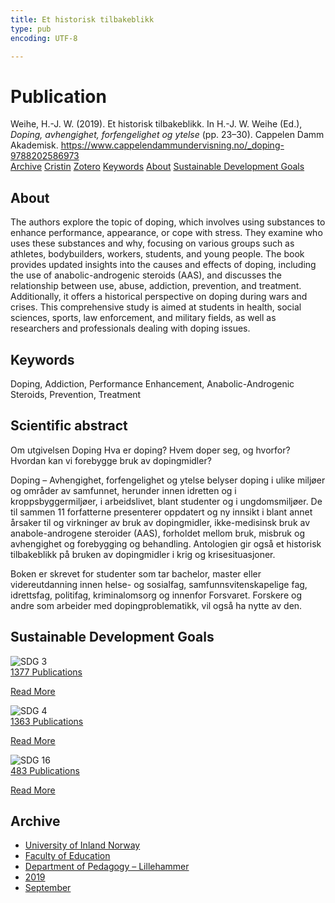 ```yaml
---
title: Et historisk tilbakeblikk
type: pub
encoding: UTF-8

---
```

<h1>Publication</h1>
<article id="csl-bib-container-KXYD6WFF" class="csl-bib-container">
  <div class="csl-bib-body"> <div class="csl-entry">Weihe, H.-J. W. (2019). Et historisk tilbakeblikk. In H.-J. W. Weihe (Ed.), <i>Doping, avhengighet, forfengelighet og ytelse</i> (pp. 23–30). Cappelen Damm Akademisk. <a href="https://www.cappelendammundervisning.no/_doping-9788202586973">https://www.cappelendammundervisning.no/_doping-9788202586973</a></div> </div>
  <div class="csl-bib-buttons">
    <a href="#taxonomy-article-KXYD6WFF" alt="archive" class="csl-bib-button">Archive</a>
    <a href="https://app.cristin.no/results/show.jsf?id=1725047" alt="Cristin" class="csl-bib-button">Cristin</a>
    <a href="http://zotero.org/groups/5881554/items/KXYD6WFF" alt="Zotero" class="csl-bib-button">Zotero</a>
    <a href="#keywords-article-KXYD6WFF" alt="keywords" class="csl-bib-button">Keywords</a>
    <a href="#about-article-KXYD6WFF" alt="about_pub" class="csl-bib-button">About</a>
    <a href="#sdg-article-KXYD6WFF" alt="sdg" class="csl-bib-button">Sustainable Development Goals</a>
  </div>
  <div id="csl-bib-meta-container-KXYD6WFF"></div>
</article>
<div id="csl-bib-meta-KXYD6WFF" class="csl-bib-meta">
  <article id="about-article-KXYD6WFF" class="about_pub-article">
    <h1>About</h1>
    The authors explore the topic of doping, which involves using substances to enhance performance, appearance, or cope with stress. They examine who uses these substances and why, focusing on various groups such as athletes, bodybuilders, workers, students, and young people. The book provides updated insights into the causes and effects of doping, including the use of anabolic-androgenic steroids (AAS), and discusses the relationship between use, abuse, addiction, prevention, and treatment. Additionally, it offers a historical perspective on doping during wars and crises. This comprehensive study is aimed at students in health, social sciences, sports, law enforcement, and military fields, as well as researchers and professionals dealing with doping issues.
  </article>
  <article id="keywords-article-KXYD6WFF" class="keywords-article">
    <h1>Keywords</h1>
    Doping, Addiction, Performance Enhancement, Anabolic-Androgenic Steroids, Prevention, Treatment
  </article>
  <article id="abstract-article-KXYD6WFF" class="abstract-article">
    <h1>Scientific abstract</h1>
    Om utgivelsen Doping 
Hva er doping? Hvem doper seg, og hvorfor? Hvordan kan vi forebygge bruk av dopingmidler? 
 
Doping – Avhengighet, forfengelighet og ytelse belyser doping i ulike miljøer og områder av samfunnet, herunder innen idretten og i kroppsbyggermiljøer, i arbeidslivet, blant studenter og i ungdomsmiljøer. De til sammen 11 forfatterne presenterer oppdatert og ny innsikt i blant annet årsaker til og virkninger av bruk av dopingmidler, ikke-medisinsk bruk av anabole-androgene steroider (AAS), forholdet mellom bruk, misbruk og avhengighet og forebygging og behandling. Antologien gir også et historisk tilbakeblikk på bruken av dopingmidler i krig og krisesituasjoner. 
 
Boken er skrevet for studenter som tar bachelor, master eller videreutdanning innen helse- og sosialfag, samfunnsvitenskapelige fag, idrettsfag, politifag, kriminalomsorg og innenfor Forsvaret. Forskere og andre som arbeider med dopingproblematikk, vil også ha nytte av den.
  </article>
  <article id="sdg-article-KXYD6WFF" class="sdg-article">
    <h1>Sustainable Development Goals</h1>
    <div class="sdg-container"><div id="sdg3" class="sdg">
        <img src="{{< params subfolder >}}images/sdg/sdg03_en.png" class="image" alt="SDG 3">
        <div class="sdg-overlay">
          <a href="{{< params subfolder >}}en/archive/?sdg=3#archive" class="sdg-publication-count"><span>1377</span> Publications</a>
          <p><a href="https://sdgs.un.org/goals/goal3" class="sdg-read-more">Read More</a></p>
        </div>
      </div> <div id="sdg4" class="sdg">
        <img src="{{< params subfolder >}}images/sdg/sdg04_en.png" class="image" alt="SDG 4">
        <div class="sdg-overlay">
          <a href="{{< params subfolder >}}en/archive/?sdg=4#archive" class="sdg-publication-count"><span>1363</span> Publications</a>
          <p><a href="https://sdgs.un.org/goals/goal4" class="sdg-read-more">Read More</a></p>
        </div>
      </div> <div id="sdg16" class="sdg">
        <img src="{{< params subfolder >}}images/sdg/sdg16_en.png" class="image" alt="SDG 16">
        <div class="sdg-overlay">
          <a href="{{< params subfolder >}}en/archive/?sdg=16#archive" class="sdg-publication-count"><span>483</span> Publications</a>
          <p><a href="https://sdgs.un.org/goals/goal16" class="sdg-read-more">Read More</a></p>
        </div>
      </div></div>
  </article>
  <article id="taxonomy-article-KXYD6WFF" class="taxonomy-article">
    <h1>Archive</h1>
    <ul>
      <li><a href="{{< params subfolder >}}en/archive/?key=3DCRN523">University of Inland Norway</a></li>
      <li><a href="{{< params subfolder >}}en/archive/?key=WYNZA47F">Faculty of Education</a></li>
      <li><a href="{{< params subfolder >}}en/archive/?key=L8MA547R">Department of Pedagogy – Lillehammer</a></li>
      <li><a href="{{< params subfolder >}}en/archive/?key=GVCKFHWP">2019</a></li>
      <li><a href="{{< params subfolder >}}en/archive/?key=V8MNTRUI">September</a></li>
    </ul>
  </article>
</div>
